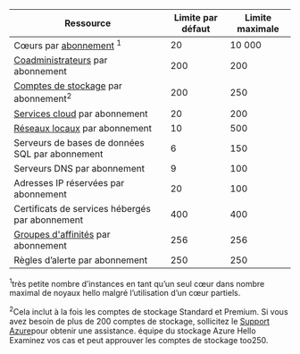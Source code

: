 | Ressource | Limite par défaut | Limite maximale |
| --- | --- | --- |
| Cœurs par [abonnement](../articles/billing-buy-sign-up-azure-subscription.md) <sup>1</sup> |20 |10 000 |
| [Coadministrateurs](../articles/billing-add-change-azure-subscription-administrator.md) par abonnement |200 |200 |
| [Comptes de stockage](../articles/storage/common/storage-create-storage-account.md) par abonnement<sup>2</sup> |200 |250 |
| [Services cloud](../articles/cloud-services/cloud-services-choose-me.md) par abonnement |20 |200 |
| [Réseaux locaux](http://msdn.microsoft.com/library/jj157100.aspx) par abonnement |10 |500 |
| Serveurs de bases de données SQL par abonnement |6 |150 |
| Serveurs DNS par abonnement |9 |100 |
| Adresses IP réservées par abonnement |20 |100 |
| Certificats de services hébergés par abonnement |400 |400 |
| [Groupes d'affinités](../articles/virtual-network/virtual-networks-migrate-to-regional-vnet.md) par abonnement |256 |256 |
| Règles d’alerte par abonnement |250 |250 |

<sup>1</sup>très petite nombre d’instances en tant qu’un seul cœur dans nombre maximal de noyaux hello malgré l’utilisation d’un cœur partiels.

<sup>2</sup>Cela inclut à la fois les comptes de stockage Standard et Premium. Si vous avez besoin de plus de 200 comptes de stockage, sollicitez le [Support Azure](https://azure.microsoft.com/support/faq/)pour obtenir une assistance. équipe du stockage Azure Hello Examinez vos cas et peut approuver les comptes de stockage too250. 

